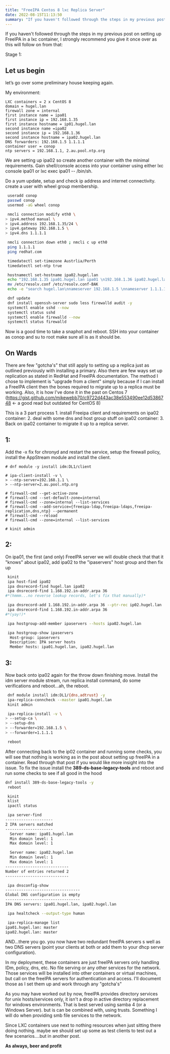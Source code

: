 ```yaml
---
title: "FreeIPA Centos 8 lxc Replica Server"
date: 2022-08-15T11:13:50
summary: "If you haven't followed through the steps in my previous post on setting up FreeIPA in a lxc container, I strongly recommend you give it once over as this will..."
---
```


If you haven't followed through the steps in my previous post on setting up FreeIPA in a lxc container, I strongly recommend you give it once over as this will follow on from that:

Stage 1:

## Let us begin

let’s go over some preliminary house keeping again.

My environment:

```
LXC containers = 2 x CentOS 8
domain = hugel.lan
firewall zone = internal
first instance name = ipa01
first instance ip = 192.168.1.35
first instance hostname = ip01.hugel.lan
second instance name =ipa02
second instance ip = 192.168.1.36
second instance hostname = ipa02.hugel.lan
DNS forwarders:	192.168.1.5 1.1.1.1
container user = conop
ntp servers = 192.168.1.1, 2.au.pool.ntp.org
```

We are setting up ipa02 so create another container with the minimal requirements. Gain shell/console access into your container using either lxc console ipa01 or lxc exec ipa01 -- /bin/sh.

Do a yum update, setup and check ip address and internet connectivity. create a user with wheel group membership.

```bash
 useradd conop
 passwd conop
 usermod -aG wheel conop

 nmcli connection modify eth0 \
> ipv4.method manual \
> ipv4.address 192.168.1.35/24 \
> ipv4.gateway 192.168.1.5 \
> ipv4.dns 1.1.1.1

 nmcli connection down eth0 ; nmcli c up eth0
 ping 1.1.1.1
 ping redhat.com

 timedatectl set-timezone Austrlia/Perth
 timedatectl set-ntp true

 hostnamectl set-hostname ipa02.hugel.lan
 echo "192.168.1.35 ipa01.hugel.lan ipa01 \n192.168.1.36 ipa02.hugel.lan ipa02" >> /etc/hosts
 mv /etc/resolv.conf /etc/resolv.conf-BAK
 echo -e "search hugel.lan\nnameserver 192.168.1.5 \nnameserver 1.1.1.1" > /etc/resolv.conf

 dnf update
 dnf install openssh-server sudo less firewalld audit -y
 systemctl enable sshd --now
 systemctl status sshd
 systemctl enable firewalld --now
 systemctl status firewalld

```

Now is a good time to take a snaphot and reboot. SSH into your container as conop and su to root make sure all is as it should be.

## On Wards

There are few "gotcha's" that still apply to setting up a replica just as outlined previously with installing a primary. Also there are few ways set up replication as stated in RedHat and FreeIPA documentation. The method I chose to implement is "upgrade from a client" simply because if I can install a FreeIPA client then the bones required to migrate up to a replica must be working. Also, it is how I've done it in the past on Centos 7 (<https://gist.github.com/mikewebb70/c9722d443ac38e553490ee12d5386748> <- a good read but outdated for CentOS 8)

This is a 3 part process 1. install Freeipa client and requirements on ipa02 container: 2. deal with some dns and host group stuff on ipa02 container: 3. Back on ipa02 container to migrate it up to a replica server.

## 1:

Add the -x fix for chronyd and restart the service, setup the firewall policy, install the AppStream module and install the client.

```text
# dnf module -y install idm:DL1/client

# ipa-client-install -v \
> --ntp-server=192.168.1.1 \
> --ntp-server=2.au.pool.ntp.org

# firewall-cmd --get-active-zone
# firewall-cmd --set-default-zone=internal
# firewall-cmd --zone=internal --list-services
# firewall-cmd --add-service={freeipa-ldap,freeipa-ldaps,freeipa-replication,dns,ntp} --permanent
# firewall-cmd --reload
# firewall-cmd --zone=internal --list-services

# kinit admin

```

## 2:

On ipa01, the first (and only) FreeIPA server we will double check that that it "knows" about ipa02, add ipa02 to the "ipaservers" host group and then fix up

```bash
 kinit
 ipa host-find ipa02
 ipa dnsrecord-find hugel.lan ipa02
 ipa dnsrecord-find 1.168.192.in-addr.arpa 36
#*(hmmm...no reverse lookup records, let's fix that manually)*

 ipa dnsrecord-add 1.168.192.in-addr.arpa 36 --ptr-rec ip02.hugel.lan
 ipa dnsrecord-find 1.168.192.in-addr.arpa 36
#*(yay!)*

 ipa hostgroup-add-member ipaservers --hosts ipa02.hugel.lan

 ipa hostgroup-show ipaservers
  Host-group: ipaservers
  Description: IPA server hosts
  Member hosts: ipa01.hugel.lan, ipa02.hugel.lan
```

## 3:

Now back onto ipa02 again for the throw down finishing move. Install the idm server module stream, run replica install command, do some verifications and reboot...ah, the reboot.

```bash
 dnf module install idm:DL1/{dns,adtrust} -y
 ipa-replica-conncheck --master ipa01.hugel.lan
 kinit admin

 ipa-replica-install -v \
> --setup-ca \
> --setup-dns
> --forwarder=192.168.1.5 \
> --forwarder=1.1.1.1

 reboot
```

After connecting back to the ip02 container and running some checks, you will see that nothing is working as in the post about setting up freeIPA in a container. Read through that post if you would like more insight into the issue. To fix the issue install the **389-ds-base-legacy-tools** and reboot and run some checks to see if all good in the hood

```bash
dnf install 389-ds-base-legacy-tools -y
 reboot
```

```bash
 kinit
 klist
 ipactl status

 ipa server-find
---------------------
2 IPA servers matched
---------------------
  Server name: ipa01.hugel.lan
  Min domain level: 1
  Max domain level: 1

  Server name: ipa02.hugel.lan
  Min domain level: 1
  Max domain level: 1
----------------------------
Number of entries returned 2
----------------------------

 ipa dnsconfig-show
---------------------------------
Global DNS configuration is empty
---------------------------------
IPA DNS servers: ipa01.hugel.lan, ipa02.hugel.lan

 ipa healtcheck --output-type human

 ipa-replica-manage list
ipa01.hugel.lan: master
ipa02.hugel.lan: master
```

AND...there you go. you now have two redundant freeIPA servers s well as two DNS servers (point your clients at both or add them to your dhcp server configuration).

In my deployment, these containers are just freeIPA servers only handling IDm, policy, dns, etc. No file serving or any other services for the network. Those services will be installed into other containers or virtual machines, but call on the freeIPA servers for authentication and access. I'll document those as I set them up and work through any "gotcha's"

As you may have worked out by now, freeIPA provides directory services for unix hosts/services only, it isn't a drop in active directory replacement for windows environments. That is best served using samba 4 (or a Windows Server). but is can be combined with, using trusts. Something I will do when providing smb file services to the network.

Since LXC containers use next to nothing resources when just sitting there doing nothing. maybe we should set up some as test clients to test out a few scenarios....but in another post.

**As always, beer and profit**
